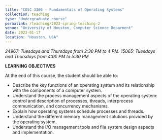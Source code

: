 ```yaml
---
title: "COSC 3360 - Fundamentals of Operating Systems"
collection: teaching
type: "Undergraduate course"
permalink: /teaching/2023-spring-teaching-2
venue: "University of Houston, Computer Science Deparment"
date: 2023-01-17
location: "Houston, USA"
---
```

*24967: Tuesdays and Thursdays from 2:30 PM to 4 PM. 15065: Tuesdays and Thursdays from 4:00 PM to 5:30 PM*

**LEARNING OBJECTIVES**

At the end of this course, the student should be able to:

- Describe the key functions of an operating system and its relationship with the components of a computer system. 
-	Understand the process management aspects of the operating system:  control and description of processes, threads, interprocess communication, and concurrency mechanisms. 
-	Explain how operating systems schedule processes and threads. 
-	Understand the different memory management solutions provided by the operating system. 
-	Understand the I/O management tools and file system design aspects and implementation.
